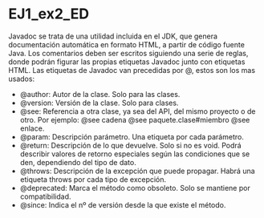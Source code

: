 # EJ1_ex2_ED
Javadoc se trata de una utilidad incluida en el JDK, que genera documentación automática en formato HTML, a partir de código fuente Java.
Los comentarios deben ser escritos siguiendo una serie de reglas, donde podrán figurar las propias etiquetas Javadoc junto con etiquetas HTML. Las etiquetas de Javadoc van precedidas por @, estos son los mas usados:
- @author: Autor de la clase. Solo para las clases.
- @version: Versión de la clase. Solo para clases.
- @see: Referencia a otra clase, ya sea del API, del mismo proyecto o de otro. Por ejemplo:
        @see cadena @see paquete.clase#miembro @see enlace.
- @param: Descripción parámetro. Una etiqueta por cada parámetro.
- @return: Descripción de lo que devuelve. Solo si no es void. Podrá describir valores de retorno especiales según las condiciones que se den, dependiendo del            tipo de dato.
- @throws: Descripción de la excepción que puede propagar. Habrá una etiqueta throws por cada tipo de excepción.
- @deprecated: Marca el método como obsoleto. Solo se mantiene por compatibilidad.
- @since: Indica el nº de versión desde la que existe el método.
